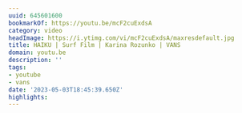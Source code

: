 ```yaml
---
uuid: 645601600
bookmarkOf: https://youtu.be/mcF2cuExdsA
category: video
headImage: https://i.ytimg.com/vi/mcF2cuExdsA/maxresdefault.jpg
title: HAIKU | Surf Film | Karina Rozunko | VANS
domain: youtu.be
description: ''
tags:
- youtube
- vans
date: '2023-05-03T18:45:39.650Z'
highlights:
---
```



